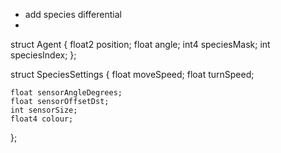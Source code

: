 - add species differential
-  
struct Agent {
	float2 position;
	float angle;
	int4 speciesMask;
	int speciesIndex;
};

struct SpeciesSettings {
	float moveSpeed;
	float turnSpeed;

	float sensorAngleDegrees;
	float sensorOffsetDst;
	int sensorSize;
	float4 colour;
};
